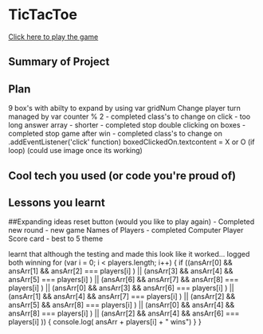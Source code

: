 # TicTacToe
<a href='https://bschampion.github.io/TicTacToe/'>Click here to play the game</a>
## Summary of Project


## Plan
9 box's with abilty to expand by using var gridNum
Change player turn managed by var counter % 2 - completed
class's to change on click - too long
answer array - shorter - completed
stop double clicking on boxes - completed
stop game after win - completed
class's to change on .addEventListener('click' function)
boxedClickedOn.textcontent = X or O (if loop) (could use image once its working)


## Cool tech you used (or code you're proud of)


## Lessons you learnt

##Expanding ideas
reset button (would you like to play again) - Completed
new round - new game
Names of Players - completed
Computer Player
Score card - best to 5
theme



learnt that although the testing and made this look like it worked... logged both winning
for (var i = 0; i < players.length; i++) {
    if ((ansArr[0] && ansArr[1] && ansArr[2] === players[i] ) || 
        (ansArr[3] && ansArr[4] && ansArr[5] === players[i] ) || 
        (ansArr[6] && ansArr[7] && ansArr[8] === players[i] ) || 
        (ansArr[0] && ansArr[3] && ansArr[6] === players[i] ) || 
        (ansArr[1] && ansArr[4] && ansArr[7] === players[i] ) || 
        (ansArr[2] && ansArr[5] && ansArr[8] === players[i] ) || 
        (ansArr[0] && ansArr[4] && ansArr[8] === players[i] ) || 
        (ansArr[2] && ansArr[4] && ansArr[6] === players[i] )) {
        console.log( ansArr + players[i] + " wins")
    }
}